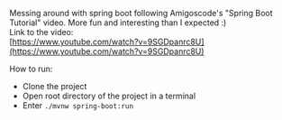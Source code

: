 Messing around with spring boot following Amigoscode's "Spring Boot Tutorial" video. More fun and interesting than I expected :)  
Link to the video:  
[https://www.youtube.com/watch?v=9SGDpanrc8U](https://www.youtube.com/watch?v=9SGDpanrc8U)

How to run:

- Clone the project
- Open root directory of the project in a terminal
- Enter `./mvnw spring-boot:run`
